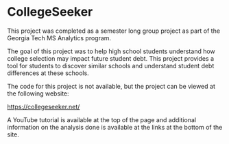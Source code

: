 # CollegeSeeker

This project was completed as a semester long group project as part of the Georgia Tech MS Analytics program.

The goal of this project was to help high school students understand how college selection may impact future student debt. This project provides a tool for students to discover similar schools and understand student debt differences at these schools.

The code for this project is not available, but the project can be viewed at the following website:

https://collegeseeker.net/

A YouTube tutorial is available at the top of the page and additional information on the analysis done is available at the links at the bottom of the site.
